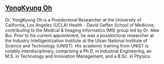 ## [YongKyung Oh](https://yongkyung-oh.github.io/)

Dr. YongKyung Oh is a Postdoctoral Researcher at the University of California, Los Angeles (UCLA) Health - David Geffen School of Medicine, contributing to the Medical & Imaging Informatics (MII) group led by Dr. Alex Bui. Prior to his current appointment, he was a postdoctoral researcher at the Industry Intelligentization Institute at the Ulsan National Institute of Science and Technology (UNIST). His academic training from UNIST is notably interdisciplinary, comprising a Ph.D. in Industrial Engineering, an M.S. in Technology and Innovation Management, and a B.Sc. in Physics.
